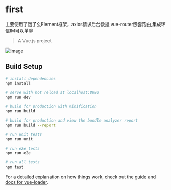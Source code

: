 # first
主要使用了饿了么Element框架，axios请求后台数据,vue-router嵌套路由,集成环信IM可以单聊
> A Vue.js project

![image](https://github.com/476421978/first/blob/master/static/img/chat.gif)
## Build Setup

``` bash
# install dependencies
npm install

# serve with hot reload at localhost:8080
npm run dev

# build for production with minification
npm run build

# build for production and view the bundle analyzer report
npm run build --report

# run unit tests
npm run unit

# run e2e tests
npm run e2e

# run all tests
npm test
```

For a detailed explanation on how things work, check out the [guide](http://vuejs-templates.github.io/webpack/) and [docs for vue-loader](http://vuejs.github.io/vue-loader).
